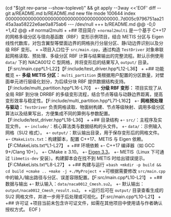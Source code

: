  (cd "$(git rev-parse --show-toplevel)" && git apply --3way <<'EOF' 
diff --git a/README.md b/README.md
new file mode 100644
index 0000000000000000000000000000000000000000..7d005c9796751aa2145a3aa58222e6ae0a875ab6
--- /dev/null
+++ b/README.md
@@ -0,0 +1,42 @@
+# normal2multi
+
+## 项目简介
+`normal2multi` 是一个基于 C++17 的网格多级分区与径向基函数（RBF）变形示例项目，结合 METIS 分区与 Eigen 线性代数库，对包含翼型等壁面边界的网格执行分层分区、静/动边界识别以及分级 RBF 变形。
+
+项目入口位于 `src/main.cpp`，通过构造 `TestDriver` 对象串联起网格读取、预处理、多级分区 RBF 计算与结果输出的完整流程。默认示例使用 `data/` 下的 NACA0012 C 型网格，并将变形后的结果写入 `output/` 目录。【F:src/main.cpp†L1-L22】【F:include/test_driver.hpp†L12-L36】
+
+## 功能概览
+- **多级 METIS 分区：** `multi_partition` 类根据用户配置的分区数量，对壁面单元进行层级化划分，为后续分块 RBF 提供数据结构支持。【F:include/multi_partition.hpp†L16-L70】
+- **分级 RBF 变形：** 项目实现了从全局 RBF 到分块 DRRBF 的多级变形流程，结合节点等级与动静边界距离，提高变形效率与稳定性。【F:include/multi_partition.hpp†L71-L162】
+- **网格预处理与驱动：** `TestDriver` 负责网格读取、物面树构建、节点等级映射、调用多级分区算法以及结果写出，方便集成不同的算例与参数配置。【F:include/test_driver.hpp†L18-L36】
+
+## 目录结构
+- `src/`：主程序及实现文件。
+- `include/`：核心算法类与数据结构的头文件。
+- `data/`：示例输入网格（SU2 格式）。
+- `output/`：默认输出目录，用于保存变形后的网格文件。
+- `CMakeLists.txt`：构建脚本，配置 C++17、METIS 与 Eigen 依赖。【F:CMakeLists.txt†L1-L27】
+
+## 环境依赖
+- C++17 编译器（如 GCC 9+/Clang 10+）。
+- CMake ≥ 3.10。
+- [Eigen 3.3](https://eigen.tuxfamily.org/)。
+- METIS（Linux 下可通过 `libmetis-dev` 安装）。构建脚本会在找不到 METIS 时给出错误提示。【F:CMakeLists.txt†L8-L27】
+
+## 构建与运行
+```bash
+mkdir -p build && cd build
+cmake ..
+make -j
+./MyProject
+```
+可根据需要修改 `src/main.cpp` 中的输入/输出路径与分区、误差容限配置。【F:src/main.cpp†L10-L21】
+
+## 数据与输出
+- 默认输入：`data/naca0012_Cmesh.su2`。
+- 默认输出：`output/naca0012_Cmesh_result.su2`。
+
+运行后可在 `output/` 目录查看生成的 SU2 网格文件，并进一步用于后处理或可视化。【F:src/main.cpp†L10-L21】
+
+## 许可证
+项目当前未包含许可证文件，如需在其他项目中使用请与作者确认授权方式。 
EOF
)
